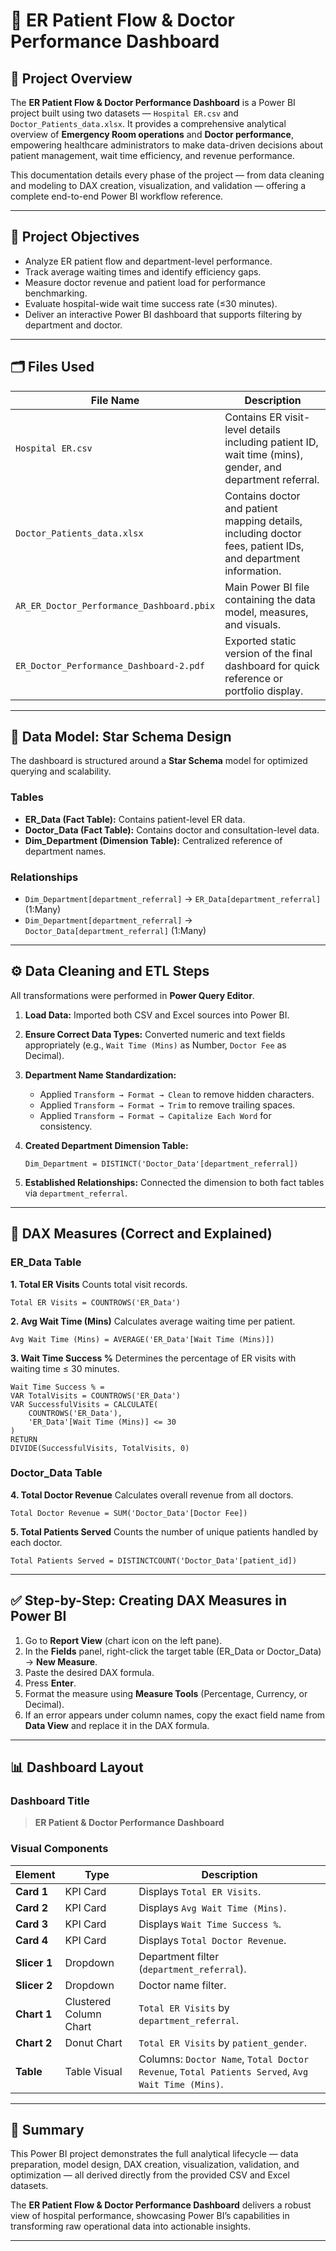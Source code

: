 # 🏥 ER Patient Flow & Doctor Performance Dashboard

## 📘 Project Overview

The **ER Patient Flow & Doctor Performance Dashboard** is a Power BI project built using two datasets — `Hospital ER.csv` and `Doctor_Patients_data.xlsx`. It provides a comprehensive analytical overview of **Emergency Room operations** and **Doctor performance**, empowering healthcare administrators to make data-driven decisions about patient management, wait time efficiency, and revenue performance.

This documentation details every phase of the project — from data cleaning and modeling to DAX creation, visualization, and validation — offering a complete end-to-end Power BI workflow reference.

---

## 🎯 Project Objectives

* Analyze ER patient flow and department-level performance.
* Track average waiting times and identify efficiency gaps.
* Measure doctor revenue and patient load for performance benchmarking.
* Evaluate hospital-wide wait time success rate (≤30 minutes).
* Deliver an interactive Power BI dashboard that supports filtering by department and doctor.

---

## 🗂️ Files Used

| File Name                                 | Description                                                                                                  |
| ----------------------------------------- | ------------------------------------------------------------------------------------------------------------ |
| `Hospital ER.csv`                         | Contains ER visit-level details including patient ID, wait time (mins), gender, and department referral.     |
| `Doctor_Patients_data.xlsx`               | Contains doctor and patient mapping details, including doctor fees, patient IDs, and department information. |
| `AR_ER_Doctor_Performance_Dashboard.pbix` | Main Power BI file containing the data model, measures, and visuals.                                         |
| `ER_Doctor_Performance_Dashboard-2.pdf`   | Exported static version of the final dashboard for quick reference or portfolio display.                     |

---

## 🧩 Data Model: Star Schema Design

The dashboard is structured around a **Star Schema** model for optimized querying and scalability.

### Tables

* **ER_Data (Fact Table):** Contains patient-level ER data.
* **Doctor_Data (Fact Table):** Contains doctor and consultation-level data.
* **Dim_Department (Dimension Table):** Centralized reference of department names.

### Relationships

* `Dim_Department[department_referral]` → `ER_Data[department_referral]` (1:Many)
* `Dim_Department[department_referral]` → `Doctor_Data[department_referral]` (1:Many)

---

## ⚙️ Data Cleaning and ETL Steps

All transformations were performed in **Power Query Editor**.

1. **Load Data:** Imported both CSV and Excel sources into Power BI.
2. **Ensure Correct Data Types:** Converted numeric and text fields appropriately (e.g., `Wait Time (Mins)` as Number, `Doctor Fee` as Decimal).
3. **Department Name Standardization:**

   * Applied `Transform → Format → Clean` to remove hidden characters.
   * Applied `Transform → Format → Trim` to remove trailing spaces.
   * Applied `Transform → Format → Capitalize Each Word` for consistency.
4. **Created Department Dimension Table:**

   ```DAX
   Dim_Department = DISTINCT('Doctor_Data'[department_referral])
   ```
5. **Established Relationships:** Connected the dimension to both fact tables via `department_referral`.

---

## 🧮 DAX Measures (Correct and Explained)

### ER_Data Table

**1. Total ER Visits**
Counts total visit records.

```DAX
Total ER Visits = COUNTROWS('ER_Data')
```

**2. Avg Wait Time (Mins)**
Calculates average waiting time per patient.

```DAX
Avg Wait Time (Mins) = AVERAGE('ER_Data'[Wait Time (Mins)])
```

**3. Wait Time Success %**
Determines the percentage of ER visits with waiting time ≤ 30 minutes.

```DAX
Wait Time Success % =
VAR TotalVisits = COUNTROWS('ER_Data')
VAR SuccessfulVisits = CALCULATE(
    COUNTROWS('ER_Data'),
    'ER_Data'[Wait Time (Mins)] <= 30
)
RETURN
DIVIDE(SuccessfulVisits, TotalVisits, 0)
```

### Doctor_Data Table

**4. Total Doctor Revenue**
Calculates overall revenue from all doctors.

```DAX
Total Doctor Revenue = SUM('Doctor_Data'[Doctor Fee])
```

**5. Total Patients Served**
Counts the number of unique patients handled by each doctor.

```DAX
Total Patients Served = DISTINCTCOUNT('Doctor_Data'[patient_id])
```

---

## ✅ Step-by-Step: Creating DAX Measures in Power BI

1. Go to **Report View** (chart icon on the left pane).
2. In the **Fields** panel, right-click the target table (ER_Data or Doctor_Data) → **New Measure**.
3. Paste the desired DAX formula.
4. Press **Enter**.
5. Format the measure using **Measure Tools** (Percentage, Currency, or Decimal).
6. If an error appears under column names, copy the exact field name from **Data View** and replace it in the DAX formula.

---

## 📊 Dashboard Layout

### Dashboard Title

> **ER Patient & Doctor Performance Dashboard**

### Visual Components

| Element      | Type                   | Description                                                                                      |
| ------------ | ---------------------- | ------------------------------------------------------------------------------------------------ |
| **Card 1**   | KPI Card               | Displays `Total ER Visits`.                                                                      |
| **Card 2**   | KPI Card               | Displays `Avg Wait Time (Mins)`.                                                                 |
| **Card 3**   | KPI Card               | Displays `Wait Time Success %`.                                                                  |
| **Card 4**   | KPI Card               | Displays `Total Doctor Revenue`.                                                                 |
| **Slicer 1** | Dropdown               | Department filter (`department_referral`).                                                       |
| **Slicer 2** | Dropdown               | Doctor name filter.                                                                              |
| **Chart 1**  | Clustered Column Chart | `Total ER Visits` by `department_referral`.                                                      |
| **Chart 2**  | Donut Chart            | `Total ER Visits` by `patient_gender`.                                                           |
| **Table**    | Table Visual           | Columns: `Doctor Name`, `Total Doctor Revenue`, `Total Patients Served`, `Avg Wait Time (Mins)`. |

---



## 🧾 Summary

This Power BI project demonstrates the full analytical lifecycle — data preparation, model design, DAX creation, visualization, validation, and optimization — all derived directly from the provided CSV and Excel datasets.

The **ER Patient Flow & Doctor Performance Dashboard** delivers a robust view of hospital performance, showcasing Power BI’s capabilities in transforming raw operational data into actionable insights.

---

